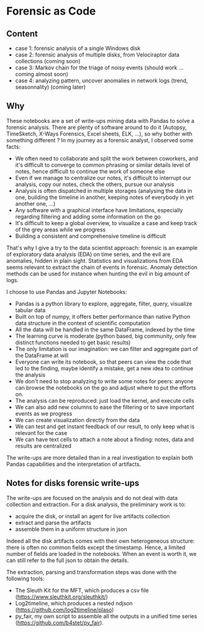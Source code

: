 # Forensic as Code
## Content

- case 1: forensic analysis of a single Windows disk
- case 2: forensic analysis of multiple disks, from Velociraptor data collections (coming soon)
- case 3: Markov chain for the triage of noisy events (should work ... coming almost soon)
- case 4: analyzing pattern, uncover anomalies in network logs (trend, seasonnality) (coming later)

## Why
These notebooks are a set of write-ups mining data with Pandas to solve a forensic analysis.
There are plenty of software around to do it (Autopsy, TimeSketch, X-Ways Forensics, Excel sheets, ELK, ...), so why bother with something different ? 
In my journey as a forensic analyst, I observed some facts:
- We often need to collaborate and split the work between coworkers, and it's difficult to converge to common phrasing or similar details level of notes, hence difficult to continue the work of someone else
- Even if we manage to centralize our notes, it's difficult to interrupt our analysis, copy our notes, check the others, pursue our analysis
- Analysis is often dispatched in multiple storages (analysing the data in one, building the timeline in another, keeping notes of everybody in yet another one, ...)  
- Any software with a graphical interface have limitations, especially regarding filtering and adding some information on the go
- It's difficult to keep a global overview, to visualize a case and keep track of the grey areas while we progress
- Building a consistent and comprehensive timeline is difficult

That's why I give a try to the data scientist approach: forensic is an example of exploratory data analysis (EDA) on time series, and the evil are anomalies, hidden in plain sight. 
Statistics and visualizations from EDA seems relevant to extract the chain of events in forensic. 
Anomaly detection methods can be used for instance when hunting the evil in big amount of logs.

I choose to use Pandas and Jupyter Notebooks:
- Pandas is a python library to explore, aggregate, filter, query, visualize tabular data
- Built on top of numpy, it offers better performance than native Python data structure in the context of scientific computation
- All the data will be handled in the same DataFrame, indexed by the time
- The learning curve is moderate (python based, big community, only few distinct functions needed to get basic results)
- The only limitation is our imagination: we can filter and aggregate part of the DataFrame at will
- Everyone can write its notebook, so that peers can view the code that led to the finding, maybe identify a mistake, get a new idea to continue the analysis
- We don't need to stop analyzing to write some notes for peers: anyone can browse the notebooks on the go and adjust where to put the efforts on.
- The analysis can be reproduced: just load the kernel, and execute cells
- We can also add new columns to ease the filtering or to save important events as we progress
- We can create visualization directly from the data
- We can test and get instant feedback of our result, to only keep what is relevant for the case
- We can have text cells to attach a note about a finding: notes, data and results are centralized

The write-ups are more detailed than in a real investigation to explain both Pandas capabilities and the interpretation of artifacts.

## Notes for disks forensic write-ups
The write-ups are focused on the analysis and do not deal with data collection and extraction. 
For a disk analysis, the preliminary work is to:
- acquire the disk, or install an agent for live artifacts collection
- extract and parse the artifacts
- assemble them in a uniform structure in json

Indeed all the disk artifacts comes with their own heterogeneous structure: there is often no common fields except the timestamp. 
Hence, a limited number of fields are loaded in the notebooks. 
When an event is worth it, we can still refer to the full json to obtain the details. 

The extraction, parsing and transformation steps was done with the following tools:
- The Sleuth Kit for the MFT, which produces a csv file (https://www.sleuthkit.org/sleuthkit/)
- Log2timeline, which produces a nested ndjson (https://github.com/log2timeline/plaso)
- py_fair, my own script to assemble all the outputs in a unified time series (https://github.com/b4stet/py_fair).
